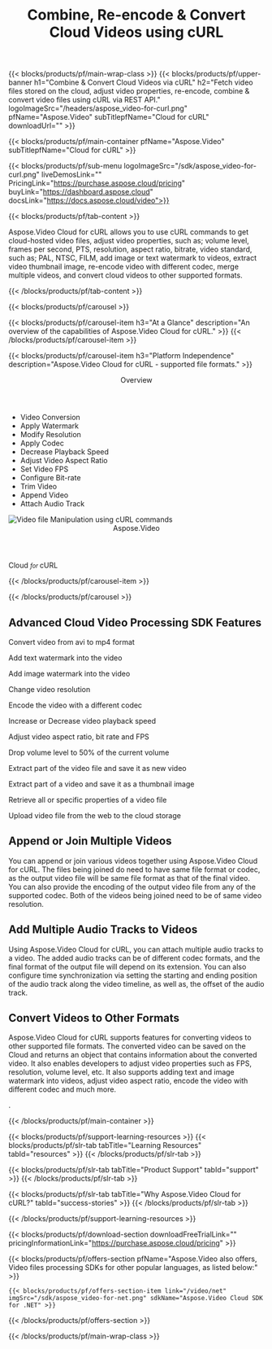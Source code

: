 ﻿---
title: Combine, Re-encode & Convert Cloud Videos using cURL 
description: Fetch video files stored on the cloud, adjust video properties, re-encode, combine & convert video files using cURL via REST API 
weight: 20
url: /curl
---

{{< blocks/products/pf/main-wrap-class >}}
{{< blocks/products/pf/upper-banner h1="Combine & Convert Cloud Videos via cURL" h2="Fetch video files stored on the cloud, adjust video properties, re-encode, combine & convert video files using cURL via REST API." logoImageSrc="/headers/aspose_video-for-curl.png" pfName="Aspose.Video" subTitlepfName="Cloud for cURL" downloadUrl="" >}}

{{< blocks/products/pf/main-container pfName="Aspose.Video" subTitlepfName="Cloud for cURL" >}}

{{< blocks/products/pf/sub-menu logoImageSrc="/sdk/aspose_video-for-curl.png" liveDemosLink="" PricingLink="https://purchase.aspose.cloud/pricing" buyLink="https://dashboard.aspose.cloud" docsLink="https://docs.aspose.cloud/video">}}

{{< blocks/products/pf/tab-content >}}
<p>Aspose.Video Cloud for cURL allows you to use cURL commands to get cloud-hosted video files, adjust video properties, such as; volume level, frames per second, PTS, resolution, aspect ratio, bitrate, video standard, such as; PAL, NTSC, FILM, add image or text watermark to videos, extract video thumbnail image, re-encode video with different codec, merge multiple videos, and convert cloud videos to other supported formats.</p>
{{< /blocks/products/pf/tab-content >}}

<!--Diagrams Start-->
{{< blocks/products/pf/carousel >}}

{{< blocks/products/pf/carousel-item h3="At a Glance" description="An overview of the capabilities of Aspose.Video Cloud for cURL." >}}
{{< /blocks/products/pf/carousel-item >}}

{{< blocks/products/pf/carousel-item h3="Platform Independence" description="Aspose.Video Cloud for cURL - supported file formats." >}}
<div class="diagram1 d1-cloud">
 <div class="d1-row">
  <div class="d1-col d1-left">
  </div>
  <!--/left-->
  <div class="d1-col d1-right">
   <header>
    Overview
   </header>
   <ul>
    <li>
     Video Conversion
    </li>
    <li>
     Apply Watermark
    </li>
    <li>
     Modify Resolution
    </li>
    <li>
     Apply Codec
    </li>
    <li>
     Decrease Playback Speed
    </li>
    <li>
     Adjust Video Aspect Ratio
    </li>
    <li>
     Set Video FPS
    </li>
    <li>
     Configure Bit-rate
    </li>
    <li>
     Trim Video
    </li>
    <li>
     Append Video
    </li>
    <li>
     Attach Audio Track
    </li>
   </ul>
  </div>
  <!--/right-->
 </div>
 <!--/row-->
 <div class="d1-logo">
  <img alt="Video file Manipulation using cURL commands" src="/sdk/aspose_video-for-curl.png"/>
  <header>
   Aspose.Video
  </header>
  <footer>
   Cloud
   <small>
    <em>
     for
    </em>
   </small>
   cURL
  </footer>
 </div>
 <!--/logo-->
</div>

{{< /blocks/products/pf/carousel-item >}}

{{< /blocks/products/pf/carousel >}}
<!--Diagrams End-->

<!--Feature-section Start-->
<div class="container-fluid features-section bg-gray singleproduct">
 <a class="anchor" id="features" name="features">
 </a>
 <div class="row">
  <div class="container">
   <h2 class="pr-ft">
    Advanced Cloud Video Processing SDK Features
   </h2>
   <p>
   </p>
   <div class="col-lg-4">
    <em class="fa fa-undo ico-blue fa-2x col-lg-2">
    </em>
    <p class="col-lg-10">
     Convert video from avi to mp4 format
    </p>
   </div>
   <div class="col-lg-4">
    <em class="fa fa-line-chart ico-blue fa-2x col-lg-2">
    </em>
    <p class="col-lg-10">
     Add text watermark into the video
    </p>
   </div>
   <div class="col-lg-4">
    <em class="fa fa-random ico-blue fa-2x col-lg-2">
    </em>
    <p class="col-lg-10">
     Add image watermark into the video
    </p>
   </div>
   <div class="col-lg-4">
    <em class="fa fa-cogs ico-blue fa-2x col-lg-2">
    </em>
    <p class="col-lg-10">
     Change video resolution
    </p>
   </div>
   <div class="col-lg-4">
    <em class="fa fa-file-image-o ico-blue fa-2x col-lg-2">
    </em>
    <p class="col-lg-10">
     Encode the video with a different codec
    </p>
   </div>
   <div class="col-lg-4">
    <em class="fa fa-font ico-blue fa-2x col-lg-2">
    </em>
    <p class="col-lg-10">
     Increase or Decrease video playback speed
    </p>
   </div>
   <div class="col-lg-4">
    <em class="fa fa-file-image-o ico-blue fa-2x col-lg-2">
    </em>
    <p class="col-lg-10">
     Adjust video aspect ratio, bit rate and FPS
    </p>
   </div>
   <div class="col-lg-4">
    <em class="fa fa-list-alt ico-blue fa-2x col-lg-2">
    </em>
    <p class="col-lg-10">
     Drop volume level to 50% of the current volume
    </p>
   </div>
   <div class="col-lg-4">
    <em class="fa fa-object-group ico-blue fa-2x col-lg-2">
    </em>
    <p class="col-lg-10">
     Extract part of the video file and save it as new video
    </p>
   </div>
   <div class="col-lg-4">
    <em class="fa fa-undo ico-blue fa-2x col-lg-2">
    </em>
    <p class="col-lg-10">
     Extract part of a video and save it as a thumbnail image
    </p>
   </div>
   <div class="col-lg-4">
    <em class="fa fa-line-chart ico-blue fa-2x col-lg-2">
    </em>
    <p class="col-lg-10">
     Retrieve all or specific properties of a video file
    </p>
   </div>
   <div class="col-lg-4">
    <em class="fa fa-random ico-blue fa-2x col-lg-2">
    </em>
    <p class="col-lg-10">
     Upload video file from the web to the cloud storage
    </p>
   </div>
   <div class="col-lg-12">
    <h2 class="h2title">
     Append or Join Multiple Videos
    </h2>
    <p>
     You can append or join various videos together using Aspose.Video Cloud for cURL. The files being joined do need to have same file format or codec, as the output video file will be same file format as that of the final video. You can also provide the encoding of the output video file from any of the supported codec. Both of the videos being joined need to be of same video resolution.
    </p>
   </div>
   <div class="col-lg-12">
    <h2 class="h2title">
     Add Multiple Audio Tracks to Videos
    </h2>
    <p>
     Using Aspose.Video Cloud for cURL, you can attach multiple audio tracks to a video. The added audio tracks can be of different codec formats, and the final format of the output file will depend on its extension. You can also configure time synchronization via setting the starting and ending position of the audio track along the video timeline, as well as, the offset of the audio track.
    </p>
    <h2 class="h2title">
     Convert Videos to Other Formats
    </h2>
    <p>
     Aspose.Video Cloud for cURL supports features for converting videos to other supported file formats. The converted video can be saved on the Cloud and returns an object that contains information about the converted video. It also enables developers to adjust video properties such as FPS, resolution, volume level, etc. It also supports adding text and image watermark into videos, adjust video aspect ratio, encode the video with different codec and much more.
    </p>
    <p>
     .
    </p>
   </div>
  </div>
 </div>
</div>
<!--Feature-section End-->

{{< /blocks/products/pf/main-container >}}

{{< blocks/products/pf/support-learning-resources >}}
{{< blocks/products/pf/slr-tab tabTitle="Learning Resources" tabId="resources" >}}
{{< /blocks/products/pf/slr-tab >}}

{{< blocks/products/pf/slr-tab tabTitle="Product Support" tabId="support" >}}
{{< /blocks/products/pf/slr-tab >}}

{{< blocks/products/pf/slr-tab tabTitle="Why Aspose.Video Cloud for cURL?" tabId="success-stories" >}}
{{< /blocks/products/pf/slr-tab >}}

{{< /blocks/products/pf/support-learning-resources >}}

{{< blocks/products/pf/download-section downloadFreeTrialLink="" pricingInformationLink="https://purchase.aspose.cloud/pricing" >}}

{{< blocks/products/pf/offers-section pfName="Aspose.Video also offers, Video files processing SDKs for other popular languages, as listed below:" >}}

    {{< blocks/products/pf/offers-section-item link="/video/net" imgSrc="/sdk/aspose_video-for-net.png" sdkName="Aspose.Video Cloud SDK for .NET" >}}

{{< /blocks/products/pf/offers-section >}}

{{< /blocks/products/pf/main-wrap-class >}}
